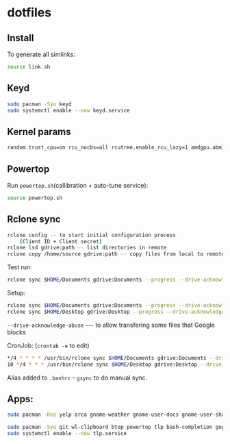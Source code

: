 # dotfiles

## Install

To generate all simlinks:

```bash
source link.sh
```

## Keyd

```bash
sudo pacman -Syu keyd
sudo systemctl enable --now keyd.service
```

## Kernel params

```bash
random.trust_cpu=on rcu_nocbs=all rcutree.enable_rcu_lazy=1 amdgpu.abmlevel=0
```

## Powertop

Run `powertop.sh`(callibration + auto-tune service):
```bash
source powertop.sh
```

## Rclone sync

```bash
rclone config -- to start initial configuration process
	(Client ID + Client secret)
rclone lsd gdrive:path -- list directories in remote
rclone copy /home/source gdrive:path -- copy files from local to remote
```
Test run:
```bash
rclone sync $HOME/Documents gdrive:Documents --progress --drive-acknowledge-abuse --dry-run
```

Setup:
```bash
rclone sync $HOME/Documents gdrive:Documents --progress --drive-acknowledge-abuse
rclone sync $HOME/Desktop gdrive:Desktop --progress --drive-acknowledge-abuse
```

`--drive-acknowledge-abuse` --- to allow transfering some files that Google blocks

CronJob: (`crontab -e` to edit)
```bash
*/4 * * * * /usr/bin/rclone sync $HOME/Documents gdrive:Documents --drive-acknowledge-abuse >> $HOME/.logs/rclone/rclone-gdrive-doc.log 2>&1
10 */4 * * * /usr/bin/rclone sync $HOME/Desktop gdrive:Desktop --drive-acknowledge-abuse >> $HOME/.logs/rclone/rclone-gdrive-desk.log 2>&1
```
Alias added to `.bashrc` - `gsync` to do manual sync.

## Apps:

```bash
sudo pacman -Rns yelp orca gnome-weather gnome-user-docs gnome-user-share gnome-tour gnome-software gnome-maps gnome-contacts epiphany malcontent
```

```bash
sudo pacman -Syu git wl-clipboard btop powertop tlp bash-completion gopls lua-language-server neovim telegram-desktop ttf-0xproto-nerd impala ripgrep fd
sudo systemctl enable --now tlp.service
```
